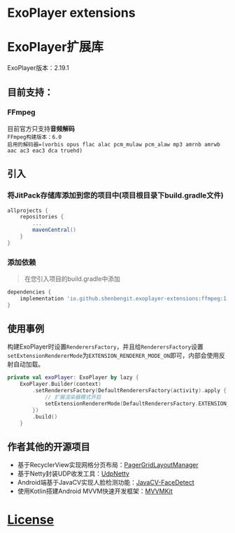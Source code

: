 # ExoPlayer extensions
# ExoPlayer扩展库
ExoPlayer版本：2.19.1
## 目前支持：
### FFmpeg
目前官方只支持**音频解码**    
`FFmpeg构建版本：6.0`    
`启用的解码器=(vorbis opus flac alac pcm_mulaw pcm_alaw mp3 amrnb amrwb aac ac3 eac3 dca truehd)`

## 引入
### 将JitPack存储库添加到您的项目中(项目根目录下build.gradle文件)
```gradle
allprojects {
    repositories {
        ...
        mavenCentral()
    }
}
```
### 添加依赖
> 在您引入项目的build.gradle中添加
```gradle
dependencies {
    implementation 'io.github.shenbengit.exoplayer-extensions:ffmpeg:1.0.0' // 可选
}
```

## 使用事例
构建ExoPlayer时设置`RenderersFactory`，并且给`RenderersFactory`设置`setExtensionRendererMode`为`EXTENSION_RENDERER_MODE_ON`即可，内部会使用反射自动加载。
``` kotlin
private val exoPlayer: ExoPlayer by lazy {
    ExoPlayer.Builder(context)
        .setRenderersFactory(DefaultRenderersFactory(activity).apply {
            // 扩展渲染器模式开启
            setExtensionRendererMode(DefaultRenderersFactory.EXTENSION_RENDERER_MODE_ON)
        })
        .build()
    }

```

## 作者其他的开源项目
- 基于RecyclerView实现网格分页布局：[PagerGridLayoutManager](https://github.com/shenbengit/PagerGridLayoutManager)
- 基于Netty封装UDP收发工具：[UdpNetty](https://github.com/shenbengit/UdpNetty)
- Android端基于JavaCV实现人脸检测功能：[JavaCV-FaceDetect](https://github.com/shenbengit/JavaCV-FaceDetect)
- 使用Kotlin搭建Android MVVM快速开发框架：[MVVMKit](https://github.com/shenbengit/MVVMKit)

# [License](https://github.com/shenbengit/ExoPlayerExtensions/blob/master/LICENSE) 
